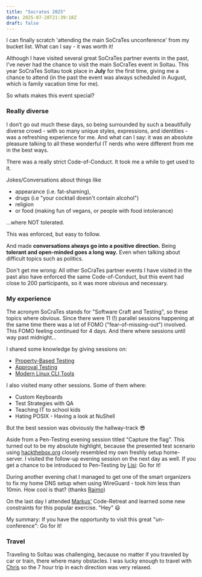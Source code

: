 ```yaml
---
title: "Socrates 2025"
date: 2025-07-28T21:39:18Z
draft: false
---
```


I can finally scratch 'attending the main SoCraTes unconference' from my bucket list.
What can I say - it was worth it!

Although I have visited several great SoCraTes partner events in the past, I've never had the chance to visit the main SoCraTes event in Soltau.
This year SoCraTes Soltau took place in **July** for the first time, giving me a chance to attend
(in the past the event was always scheduled in August, which is family vacation time for me).

So whats makes this event special?

### Really diverse

I don’t go out much these days, so being surrounded by such a beautifully diverse crowd - with so many unique styles, expressions,
and identities - was a refreshing experience for me. And what can I say:
it was an absolute pleasure talking to all these wonderful IT nerds who were different from me in the best ways.

There was a really strict Code-of-Conduct.
It took me a while to get used to it.

Jokes/Conversations about things like

- appearance (i.e. fat-shaming),
- drugs (i.e "your cocktail doesn't contain alcohol")
- religion
- or food (making fun of vegans, or people with food intolerance)

...where NOT tolerated.

This was enforced, but easy to follow.

And made **conversations always go into a positive direction.**
Being **tolerant and open-minded goes a long way.**
Even when talking about difficult topics such as politics.

Don't get me wrong:
All other SoCraTes partner events I have visited in the past also have enforced the same Code-of-Conduct,
but this event had close to 200 participants, so it was more obvious and necessary.

### My experience

The acronym SoCraTes stands for "Software Craft and Testing", so these topics where obvious.
Since there were 11 (!) parallel sessions happening at the same time there was a lot of
FOMO ("fear-of-missing-out") involved.
This FOMO feeling continued for 4 days.
And there where sessions until way past midnight...

I shared some knowledge by giving sessions on:

- [Property-Based Testing](https://draptik.github.io/2025-07-socrates-de-property-based-testing/)
- [Approval Testing](https://draptik.github.io/2025-07-socrates-de-approval-testing/)
- [Modern Linux CLI Tools](https://draptik.github.io/2025-07-socrates-de-modern-linux-cli-tools/)

I also visited many other sessions. Some of them where:

- Custom Keyboards
- Test Strategies with QA
- Teaching IT to school kids
- Hating POSIX - Having a look at NuShell

But the best session was obviously the hallway-track 😎

Aside from a Pen-Testing evening session titled "Capture the flag".
This turned out to be my absolute highlight, because the presented test scenario using
[hackthebox.org](https://www.hackthebox.com/) closely resembled my own freshly setup home-server.
I visited the follow-up evening session on the next day as well.
If you get a chance to be introduced to Pen-Testing by [Lisi](https://www.linkedin.com/in/lisihocke/): Go for it!

During another evening chat I managed to get one of the smart organizers to fix my home DNS
setup when using WireGuard - took him less than 10min. How cool is that? (thanks [Raimo](https://www.linkedin.com/in/rradczewski/))

On the last day I attended [Markus'](https://www.linkedin.com/in/markus-decke/)
Code-Retreat and learned some new constraints for this popular exercise. "Hey" 😃

My summary: If you have the opportunity to visit this great "un-conference": Go for it!

### Travel

Traveling to Soltau was challenging, because no matter if you traveled by car or train, there where many obstacles.
I was lucky enough to travel with [Chris](https://www.linkedin.com/in/chris-welcz-823603274/)
so the 7 hour trip in each direction was very relaxed.
